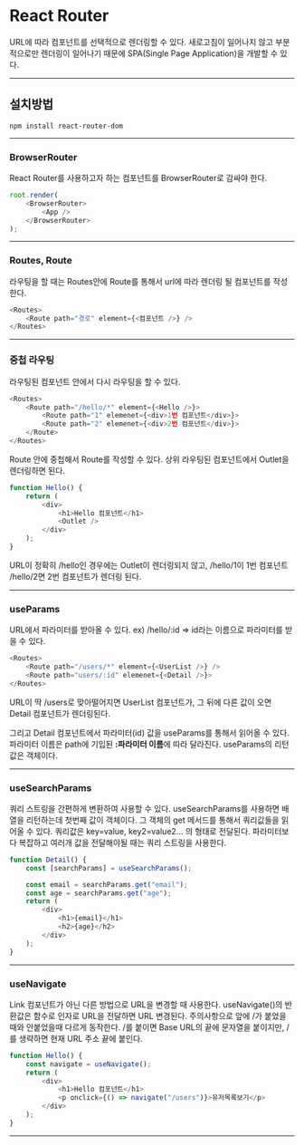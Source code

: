 # React Router

URL에 따라 컴포넌트를 선택적으로 렌더링할 수 있다. 새로고침이 일어나지 않고 부분적으로만 렌더링이 일어나기 때문에 SPA(Single Page Application)을 개발할 수 있다.

---

## 설치방법

    npm install react-router-dom

---

### BrowserRouter

React Router를 사용하고자 하는 컴포넌트를 BrowserRouter로 감싸야 한다.

```javascript
root.render(
    <BrowserRouter>
        <App />
    </BrowserRouter>
);
```

---

### Routes, Route

라우팅을 할 때는 Routes안에 Route를 통해서 url에 따라 렌더링 될 컴포넌트를 작성한다.

```javascript
<Routes>
    <Route path="경로" element={<컴포넌트 />} />
</Routes>
```

---

### 중첩 라우팅

라우팅된 컴포넌트 안에서 다시 라우팅을 할 수 있다.

```javascript
<Routes>
    <Route path="/hello/*" element={<Hello />}>
        <Route path="1" elemenet={<div>1번 컴포넌트</div>}>
        <Route path="2" elemenet={<div>2번 컴포넌트</div>}>
    </Route>
</Routes>
```

Route 안에 중첩해서 Route를 작성할 수 있다. 상위 라우팅된 컴포넌트에서 Outlet을 렌더링하면 된다.

```javascript
function Hello() {
    return (
        <div>
            <h1>Hello 컴포넌트</h1>
            <Outlet />
        </div>
    );
}
```

URL이 정확히 /hello인 경우에는 Outlet이 렌더링되지 않고, /hello/1이 1번 컴포넌트 /hello/2면 2번 컴포넌트가 렌더링 된다.

---

### useParams

URL에서 파라미터를 받아올 수 있다. ex) /hello/:id => id라는 이름으로 파라미터를 받을 수 있다.

```javascript
<Routes>
    <Route path="/users/*" element={<UserList />} />
    <Route path="users/:id" elemenet={<Detail />}>
</Routes>
```

URL이 딱 /users로 맞아떨어지면 UserList 컴포넌트가, 그 뒤에 다른 값이 오면 Detail 컴포넌트가 렌더링된다.

그리고 Detail 컴포넌트에서 파라미터(id) 값을 useParams를 통해서 읽어올 수 있다. 파라미터 이름은 path에 기입된 **:파라미터 이름**에 따라 달라진다. useParams의 리턴값은 객체이다.

---

### useSearchParams

쿼리 스트링을 간편하게 변환하여 사용할 수 있다. useSearchParams를 사용하면 배열을 리턴하는데 첫번째 값이 객체이다. 그 객체의 get 메서드를 통해서 쿼리값들을 읽어올 수 있다. 쿼리값은 key=value, key2=value2... 의 형태로 전달된다. 파라미터보다 복잡하고 여러개 값을 전달해야될 때는 쿼리 스트링을 사용한다.

```javascript
function Detail() {
    const [searchParams] = useSearchParams();

    const email = searchParams.get("email");
    const age = searchParams.get("age");
    return (
        <div>
            <h1>{email}</h1>
            <h2>{age}</h2>
        </div>
    );
}
```

---

### useNavigate

Link 컴포넌트가 아닌 다른 방법으로 URL을 변경할 때 사용한다. useNavigate()의 반환값은 함수로 인자로 URL을 전달하면 URL 변경된다. 주의사항으로 앞에 /가 붙었을 때와 안붙었을때 다르게 동작한다. /를 붙이면 Base URL의 끝에 문자열을 붙이지만, /를 생략하면 현재 URL 주소 끝에 붙인다.

```javascript
function Hello() {
    const navigate = useNavigate();
    return (
        <div>
            <h1>Hello 컴포넌트</h1>
            <p onclick={() => navigate("/users")}>유저목록보기</p>
        </div>
    );
}
```

---

